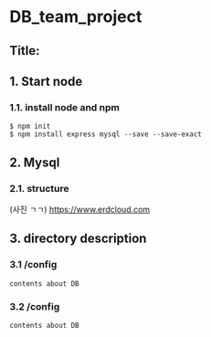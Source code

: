 # DB_team_project
Title: 
-------------------------------------
## 1. Start node
### 1.1. install node and npm     
    $ npm init
    $ npm install express mysql --save --save-exact
    
## 2. Mysql
### 2.1. structure
   (사진 ㄱㄱ)
   https://www.erdcloud.com
   
## 3. directory description
### 3.1 /config  
    contents about DB
### 3.2 /config  
    contents about DB
